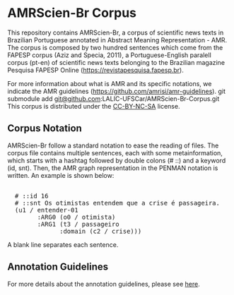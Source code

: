 # AMRScien-Br Corpus

This repository contains AMRScien-Br, a corpus of scientific news texts in Brazilian Portuguese annotated in Abstract Meaning Representation - AMR. The corpus is composed by two hundred sentences which come from the FAPESP corpus (Aziz and Specia, 2011), a Portuguese-English paralell corpus (pt-en) of scientific news texts belonging to the Brazilian magazine Pesquisa FAPESP Online (<https://revistapesquisa.fapesp.br>).

For more information about what is AMR and its specific notations, we indicate the AMR guidelines (<https://github.com/amrisi/amr-guidelines>).
git submodule add git@github.com:LALIC-UFSCar/AMRScien-Br-Corpus.git
This corpus is distributed under the [CC-BY-NC-SA](LICENSE.md) license.

## Corpus Notation

AMRScien-Br follow a standard notation to ease the reading of files. The corpus file contains multiple sentences, each with some metainformation, which starts with a hashtag followed by double colons (# ::) and a keyword (id, snt). Then, the AMR graph representation in the PENMAN notation is written. An example is shown below:

  <pre> 
  # ::id 16
  # ::snt Os otimistas entendem que a crise é passageira. 
  (u1 / entender-01
        :ARG0 (o0 / otimista)
        :ARG1 (t3 / passageiro
              :domain (c2 / crise))) </pre>
            
A blank line separates each sentence.

## Annotation Guidelines

For more details about the annotation guidelines, please see [here](guidelines.pdf).

